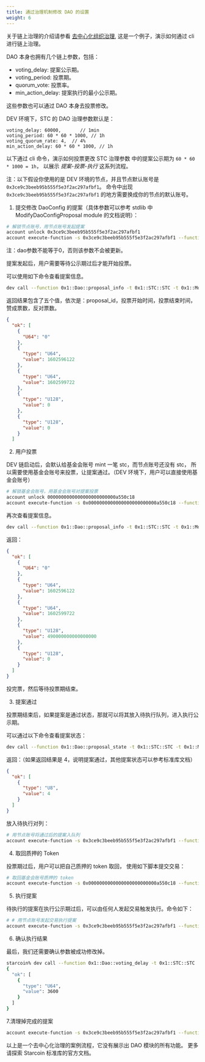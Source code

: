 ```yaml
---
title: 通过治理机制修改 DAO 的设置
weight: 6
---
```


关于链上治理的介绍请参看 [去中心化组织治理](../key_concepts/dao_governance/), 这是一个例子，演示如何通过 cli 进行链上治理。

<!--more-->

DAO 本身也拥有几个链上参数，包括：

- voting_delay: 提案公示期。
- voting_period: 投票期。
- quorum_vote: 投票率。
- min_action_delay: 提案执行的最小公示期。

这些参数也可以通过 DAO 本身去投票修改。

DEV 环境下，STC 的 DAO 治理参数默认是：

```
voting_delay: 60000,       // 1min
voting_period: 60 * 60 * 1000, // 1h
voting_quorum_rate: 4,  // 4%
min_action_delay: 60 * 60 * 1000, // 1h
```

以下通过 cli 命令，演示如何投票更改 STC 治理参数 中的提案公示期为 `60 * 60 * 1000 = 1h`， 以展示 *提案-投票-执行* 这系列流程。


注：以下假设你使用的是 DEV 环境的节点，并且节点默认账号是  `0x3ce9c3beeb95b555f5e3f2ac297afbf1`。
命令中出现 `0x3ce9c3beeb95b555f5e3f2ac297afbf1` 的地方需要换成你的节点的默认账号。

1. 提交修改 DaoConfig 的提案（具体参数可以参考 stdlib 中 ModifyDaoConfigProposal module 的文档说明）：

``` bash
# 解锁节点账号，用节点账号发起提案
account unlock 0x3ce9c3beeb95b555f5e3f2ac297afbf1
account execute-function -s 0x3ce9c3beeb95b555f5e3f2ac297afbf1 --function 0x1::ModifyDaoConfigProposal::propose -t 0x1::STC::STC --arg 60000 600000 4u8 1000 0
```
注：dao参数不能等于0，否则该参数不会被更新。

提案发起后，用户需要等待公示期过后才能开始投票。

可以使用如下命令查看提案信息。

``` bash
dev call --function 0x1::Dao::proposal_info -t 0x1::STC::STC -t 0x1::ModifyDaoConfigProposal::DaoConfigUpdate --arg 0x3ce9c3beeb95b555f5e3f2ac297afbf1
```

返回结果包含了五个值，依次是：proposal_id，投票开始时间，投票结束时间，赞成票数，反对票数。

``` json
{
  "ok": [
    {
      "U64": "0"
    },
    {
      "type": "U64",
      "value": 1602596122
    },
    {
      "type": "U64",
      "value": 1602599722
    },
    {
      "type": "U128",
      "value": 0
    },
    {
      "type": "U128",
      "value": 0
    }
  ]
```

2. 用户投票

DEV 链启动后，会默认给基金会账号 mint 一笔 stc，而节点账号还没有 stc，
所以需要使用基金会账号来投票，让提案通过。（DEV 环境下，用户可以直接使用基金会账号）

``` bash
# 解锁基金会账号，用基金会账号对提案投票
account unlock 0000000000000000000000000a550c18
account execute-function -s 0x0000000000000000000000000a550c18 --function 0x1::DaoVoteScripts::cast_vote -t 0x1::STC::STC -t 0x1::ModifyDaoConfigProposal::DaoConfigUpdate --arg 0x3ce9c3beeb95b555f5e3f2ac297afbf1 --arg 0 --arg true --arg 490000000000000000u128
```

再次查看提案信息。

``` bash
dev call --function 0x1::Dao::proposal_info -t 0x1::STC::STC -t 0x1::ModifyDaoConfigProposal::DaoConfigUpdate --arg 0x3ce9c3beeb95b555f5e3f2ac297afbf1
```

返回：

``` json
{
  "ok": [
    {
      "U64": "0"
    },
    {
      "type": "U64",
      "value": 1602596122
    },
    {
      "type": "U64",
      "value": 1602599722
    },
    {
      "type": "U128",
      "value": 490000000000000000
    },
    {
      "type": "U128",
      "value": 0
    }
  ]
}
```

投完票，然后等待投票期结束。

3. 提案通过

投票期结束后，如果提案是通过状态，那就可以将其放入待执行队列，进入执行公示期。

可以通过以下命令查看提案状态：

``` bash
dev call --function 0x1::Dao::proposal_state -t 0x1::STC::STC -t 0x1::ModifyDaoConfigProposal::DaoConfigUpdate --arg 0x0000000000000000000000000a550c18 --arg 0
```

返回：（如果返回结果是 4，说明提案通过，其他提案状态可以参考标准库文档）

``` json
{
  "ok": [
    {
      "type": "U8",
      "value": 4
    }
  ]
}
```


放入待执行对列：

``` bash
# 用节点账号将通过后的提案入队列
account execute-function -s 0x3ce9c3beeb95b555f5e3f2ac297afbf1 --function 0x1::Dao::queue_proposal_action -t 0x1::STC::STC -t 0x1::ModifyDaoConfigProposal::DaoConfigUpdate --arg 0x3ce9c3beeb95b555f5e3f2ac297afbf1 --arg 0
```

4. 取回质押的 Token

投票期过后，用户可以把自己质押的 token 取回，
使用如下脚本提交交易：
``` bash
# 取回基金会账号质押的 token
account execute-function -s 0x0000000000000000000000000a550c18 --function 0x1::DaoVoteScripts::unstake_vote -t 0x1::STC::STC -t 0x1::ModifyDaoConfigProposal::DaoConfigUpdate --arg 0x3ce9c3beeb95b555f5e3f2ac297afbf1 --arg 0
```

5. 执行提案

待执行的提案在执行公示期过后，可以由任何人发起交易触发执行。命令如下：

``` bash
# # 用节点账号发起交易执行提案
account execute-function -s 0x3ce9c3beeb95b555f5e3f2ac297afbf1 --function 0x1::ModifyDaoConfigProposal::execute -t 0x1::STC::STC --arg 0x3ce9c3beeb95b555f5e3f2ac297afbf1 --arg 0
```

6. 确认执行结果

最后，我们还需要确认参数被成功修改掉。

```bash
starcoin% dev call --function 0x1::Dao::voting_delay -t 0x1::STC::STC
{
  "ok": [
    {
      "type": "U64",
      "value": 3600
    }
  ]
}
```
7.清理掉完成的提案
```bash
account execute-function -s 0x3ce9c3beeb95b555f5e3f2ac297afbf1 --function 0x1::Dao::destroy_terminated_proposal -t 0x1::STC::STC -t 0x1::ModifyDaoConfigProposal::DaoConfigUpdate --arg 0x3ce9c3beeb95b555f5e3f2ac297afbf1 0
```
以上是一个去中心化治理的案例流程，它没有展示出 DAO 模块的所有功能。
更多请探索 Starcoin 标准库的官方文档。